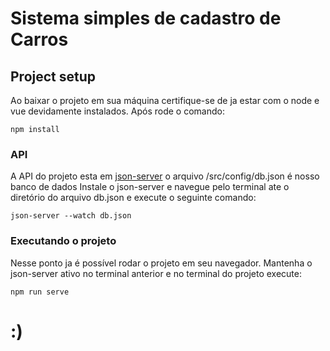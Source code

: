 # Sistema simples de cadastro de Carros

## Project setup

Ao baixar o projeto em sua máquina certifique-se de ja estar com o node e vue devidamente instalados.
Após rode o comando: 
```
npm install
```
### API

A API do projeto esta em [json-server](https://github.com/typicode/json-server) o arquivo /src/config/db.json é nosso banco de dados
Instale o json-server e navegue pelo terminal ate o diretório do arquivo db.json e execute o seguinte comando:

```
json-server --watch db.json
```

### Executando o projeto
Nesse ponto ja é possível rodar o projeto em seu navegador. Mantenha o json-server ativo no terminal anterior e no terminal do projeto execute:
```
npm run serve
```

# :)


